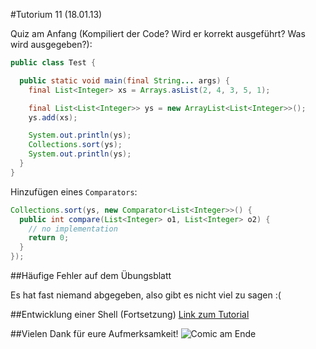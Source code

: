 #Tutorium 11 (18.01.13)

Quiz am Anfang (Kompiliert der Code? Wird er korrekt ausgeführt? Was wird ausgegeben?):

```java
public class Test {

  public static void main(final String... args) {
    final List<Integer> xs = Arrays.asList(2, 4, 3, 5, 1);

    final List<List<Integer>> ys = new ArrayList<List<Integer>>();
    ys.add(xs);

    System.out.println(ys);
    Collections.sort(ys);
    System.out.println(ys);
  }
}
```

Hinzufügen eines `Comparators`:

```java
Collections.sort(ys, new Comparator<List<Integer>>() {
  public int compare(List<Integer> o1, List<Integer> o2) {
    // no implementation
    return 0;
  }
});
```

##Häufige Fehler auf dem Übungsblatt

Es hat fast niemand abgegeben, also gibt es nicht viel zu sagen :(

##Entwicklung einer Shell (Fortsetzung)
[Link zum Tutorial](../java-tutorial/entwicklung-shell-fort.md)

##Vielen Dank für eure Aufmerksamkeit!
![Comic am Ende](http://imgs.xkcd.com/comics/good_code.png)